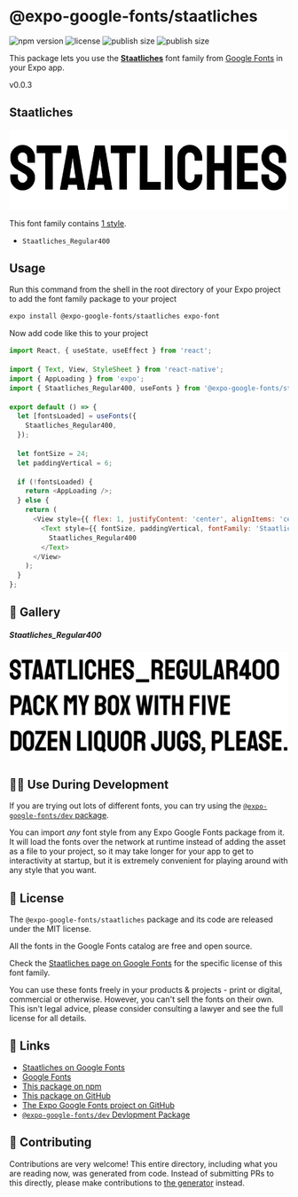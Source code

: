 # @expo-google-fonts/staatliches

![npm version](https://flat.badgen.net/npm/v/@expo-google-fonts/staatliches)
![license](https://flat.badgen.net/github/license/expo/google-fonts)
![publish size](https://flat.badgen.net/packagephobia/install/@expo-google-fonts/staatliches)
![publish size](https://flat.badgen.net/packagephobia/publish/@expo-google-fonts/staatliches)

This package lets you use the [**Staatliches**](https://fonts.google.com/specimen/Staatliches) font family from [Google Fonts](https://fonts.google.com/) in your Expo app.

v0.0.3

## Staatliches

![Staatliches](./font-family.png)

This font family contains [1 style](#-gallery).

- `Staatliches_Regular400`

## Usage

Run this command from the shell in the root directory of your Expo project to add the font family package to your project
```sh
expo install @expo-google-fonts/staatliches expo-font
```

Now add code like this to your project
```js
import React, { useState, useEffect } from 'react';

import { Text, View, StyleSheet } from 'react-native';
import { AppLoading } from 'expo';
import { Staatliches_Regular400, useFonts } from '@expo-google-fonts/staatliches';

export default () => {
  let [fontsLoaded] = useFonts({
    Staatliches_Regular400,
  });

  let fontSize = 24;
  let paddingVertical = 6;

  if (!fontsLoaded) {
    return <AppLoading />;
  } else {
    return (
      <View style={{ flex: 1, justifyContent: 'center', alignItems: 'center' }}>
        <Text style={{ fontSize, paddingVertical, fontFamily: 'Staatliches_Regular400' }}>
          Staatliches_Regular400
        </Text>
      </View>
    );
  }
};

```

## 🔡 Gallery

##### Staatliches_Regular400
![Staatliches_Regular400](./2ae636039aa5e081cbad2b79ad512682296ab9af1a36078372db12f68f540ab8.ttf.png)


## 👩‍💻 Use During Development

If you are trying out lots of different fonts, you can try using the [`@expo-google-fonts/dev` package](https://github.com/expo/google-fonts/tree/master/font-packages/dev#readme).

You can import *any* font style from any Expo Google Fonts package from it. It will load the fonts
over the network at runtime instead of adding the asset as a file to your project, so it may take longer
for your app to get to interactivity at startup, but it is extremely convenient
for playing around with any style that you want.

## 📖 License

The `@expo-google-fonts/staatliches` package and its code are released under the MIT license.

All the fonts in the Google Fonts catalog are free and open source.

Check the [Staatliches page on Google Fonts](https://fonts.google.com/specimen/Staatliches) for the specific license of this font family.

You can use these fonts freely in your products & projects - print or digital, commercial or otherwise. However, you can't sell the fonts on their own. This isn't legal advice, please consider consulting a lawyer and see the full license for all details.

## 🔗 Links

- [Staatliches on Google Fonts](https://fonts.google.com/specimen/Staatliches)
- [Google Fonts](https://fonts.google.com/)
- [This package on npm](https://www.npmjs.com/package/@expo-google-fonts/staatliches)
- [This package on GitHub](https://github.com/expo/google-fonts/tree/master/font-packages/staatliches)
- [The Expo Google Fonts project on GitHub](https://github.com/expo/google-fonts)
- [`@expo-google-fonts/dev` Devlopment Package](https://github.com/expo/google-fonts/tree/master/font-packages/dev)


## 🤝 Contributing

Contributions are very welcome! This entire directory, including what you are reading now, was generated from code. Instead of submitting PRs to this directly, please make contributions to [the generator](https://github.com/expo/google-fonts/tree/master/packages/generator) instead.
